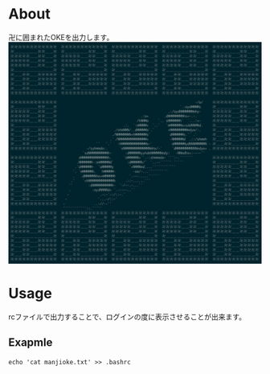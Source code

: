 # About
卍に囲まれたOKEを出力します。
![sample.png](/images/sample.png)

# Usage
rcファイルで出力することで、ログインの度に表示させることが出来ます。

## Exapmle
``` 
echo 'cat manjioke.txt' >> .bashrc
```
